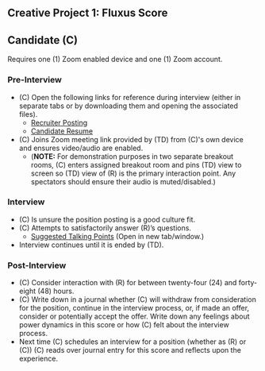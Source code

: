 ## Creative Project 1: Fluxus Score

## Candidate (C)

Requires one (1) Zoom enabled device and one (1) Zoom account.

### Pre-Interview

- (C) Open the following links for reference during interview (either in separate tabs or by downloading them and opening the associated files).
  - [Recruiter Posting](./Recruiter_Posting_Microsoft365_20210919.pdf)
  - [Candidate Resume](./Candidate_Resume_Microsoft365_20210919.pdf)
- (C) Joins Zoom meeting link provided by (TD) from (C)'s own device and ensures video/audio are enabled.
  - (**NOTE:** For demonstration purposes in two separate breakout rooms, (C) enters assigned breakout room and pins (TD) view to screen so (TD) view of (R) is the primary interaction point. Any spectators should ensure their audio is muted/disabled.)

### Interview

- (C) Is unsure the position posting is a good culture fit.
- (C) Attempts to satisfactorily answer (R)’s questions.
  - [Suggested Talking Points](./candidate_suggestions.html) (Open in new tab/window.)
- Interview continues until it is ended by (TD).

### Post-Interview

- (C) Consider interaction with (R) for between twenty-four (24) and forty-eight (48) hours.
- (C) Write down in a journal whether (C) will withdraw from consideration for the position, continue in the interview process, or, if made an offer, consider or potentially accept the offer. Write down any feelings about power dynamics in this score or how (C) felt about the interview process.
- Next time (C) schedules an interview for a position (whether as (R) or (C)) (C) reads over journal entry for this score and reflects upon the experience.